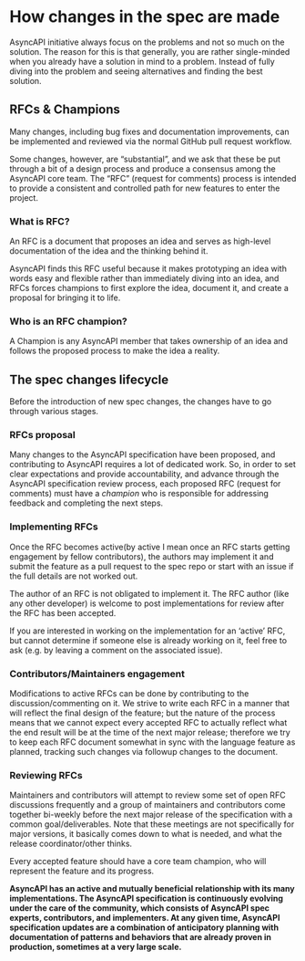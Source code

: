 # How changes in the spec are made
AsyncAPI initiative always focus on the problems and not so much on the solution. The reason for this is that generally, you are rather single-minded when you already have a solution in mind to a problem. Instead of fully diving into the problem and seeing alternatives and finding the best solution. 

## RFCs & Champions
Many changes, including bug fixes and documentation improvements, can be implemented and reviewed via the normal GitHub pull request workflow.

Some changes, however, are “substantial”, and we ask that these be put through a bit of a design process and produce a consensus among the AsyncAPI core team. The “RFC” (request for comments) process is intended to provide a consistent and controlled path for new features to enter the project.

### What is RFC? 
An RFC is a document that proposes an idea and serves as high-level documentation of the idea and the thinking behind it.

AsyncAPI finds this RFC useful because it makes prototyping an idea with words easy and flexible rather than immediately diving into an idea, and RFCs forces champions to first explore the idea, document it, and create a proposal for bringing it to life.
### Who is an RFC champion? 
A Champion is any AsyncAPI member that takes ownership of an idea and follows the proposed process to make the idea a reality.

## The spec changes lifecycle
Before the introduction of new spec changes, the changes have to go through various stages.
### RFCs proposal
Many changes to the AsyncAPI specification have been proposed, and contributing to AsyncAPI requires a lot of dedicated work. So, in order to set clear expectations and provide accountability, and advance through the AsyncAPI specification review process, each proposed RFC (request for comments) must have a _champion_ who is responsible for addressing feedback and completing the next steps.
### Implementing RFCs
Once the RFC becomes active(by active I mean once an RFC starts getting engagement by fellow contributors), the authors may implement it and submit the feature as a pull request to the spec repo or start with an issue if the full details are not worked out.

The author of an RFC is not obligated to implement it. The RFC author (like any other developer) is welcome to post implementations for review after the RFC has been accepted.

If you are interested in working on the implementation for an ‘active’ RFC, but cannot determine if someone else is already working on it, feel free to ask (e.g. by leaving a comment on the associated issue).
### Contributors/Maintainers engagement
Modifications to active RFCs can be done by contributing to the discussion/commenting on it. We strive to write each RFC in a manner that will reflect the final design of the feature; but the nature of the process means that we cannot expect every accepted RFC to actually reflect what the end result will be at the time of the next major release; therefore we try to keep each RFC document somewhat in sync with the language feature as planned, tracking such changes via followup changes to the document.

### Reviewing RFCs
Maintainers and contributors will attempt to review some set of open RFC discussions frequently and a group of maintainers and contributors come together bi-weekly before the next major release of the specification with a common goal/deliverables. Note that these meetings are not specifically for major versions, it basically comes down to what is needed, and what the release coordinator/other thinks.

Every accepted feature should have a core team champion, who will represent the feature and its progress.

**AsyncAPI has an active and mutually beneficial relationship with its many implementations. The AsyncAPI specification is continuously evolving under the care of the community, which consists of AsyncAPI spec experts, contributors, and implementers. At any given time, AsyncAPI specification updates are a combination of anticipatory planning with documentation of patterns and behaviors that are already proven in production, sometimes at a very large scale.**
